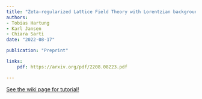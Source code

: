 ```yaml
---
title: "Zeta-regularized Lattice Field Theory with Lorentzian background metrics"
authors:
- Tobias Hartung
- Karl Jansen
- Chiara Sarti
date: "2022-08-17"

publication: "Preprint"

links:
    pdf: https://arxiv.org/pdf/2208.08223.pdf

---
```


[See the wiki page for tutorial!](https://github.com/hadisinaee/avicenna/wiki)
